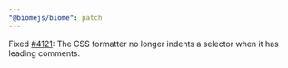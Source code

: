 ```yaml
---
"@biomejs/biome": patch
---
```


Fixed [#4121](https://github.com/biomejs/biome/issues/4326): The CSS formatter no longer indents a selector when it has leading comments.
